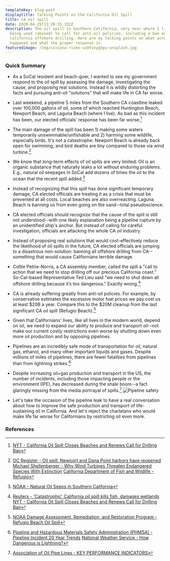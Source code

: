 ```yaml
---
templateKey: blog-post
displaytitle: Talking Points on the California Oil Spill
title: CA oil spill
date: 2020-04-25T13:20:15.332Z
description: The oil spill in Southern California, very near where I live, is
  being used (abused) to call for anti-oil policies, including a ban on
  California offshore drilling. Here are my talking points on what actually
  happened and what the proper response is.
featuredimage: /img/viviana-rishe-uc8fvoyg5pu-unsplash.jpg
---
```

### Quick Summary

- As a SoCal resident and beach-goer, I wanted to see my government respond to the oil spill by assessing the damage, investigating the cause, and proposing real solutions. Instead it is wildly distorting the facts and pursuing anti-oil "solutions" that will make life in CA far worse.

- Last weekend, a pipeline 5 miles from the Southern CA coastline leaked over 100,000 gallons of oil, some of which reached Huntington Beach, Newport Beach, and Laguna Beach (where I live). As bad as this incident has been, our elected officials' response has been far worse.[^1]

- The main damage of the spill has been 1) making some waters temporarily unswimmable/unfishable and 2) harming some wildlife, especially birds. It's not a catastrophe: Newport Beach is already back open for swimming, and bird deaths are tiny compared to those via wind turbine.[^2]

- We know that long-term effects of oil spills are very limited. Oil is an organic substance that naturally leaks a lot without enduring problems. E.g., natural oil seepages in SoCal add dozens of times the oil to the ocean that the recent spill added.[^3]

- Instead of recognizing that this spill has done significant temporary damage, CA elected officials are treating it as a crisis that must be prevented at all costs. Local beaches are also overreacting. Laguna Beach is banning us from even going on the sand--total pseudoscience.

- CA elected officials should recognize that the cause of the spill is still not understood--with one likely explanation being a pipeline rupture by an unidentified ship's anchor. But instead of calling for careful investigation, officials are attacking the whole CA oil industry.

- Instead of proposing real solutions that would cost-effectively reduce the likelihood of oil spills in the future, CA elected officials are jumping to a disastrous non-solution: banning all offshore drilling from CA--something that would cause Californians terrible damage.

- Cottie Petrie-Norris, a CA assembly member, called the spill a "call to action that we need to stop drilling off our precious California coast.” So-Cal-based Representative Ted Lieu said "we need to shut down all offshore drilling because it’s too dangerous." Exactly wrong.[^4]

- CA is already suffering greatly from anti-oil policies. For example, by conservative estimates the excessive motor fuel prices we pay cost us at least $20B a year. Compare this to the $20M cleanup from the last significant CA oil spill (Refugio Beach).[^5]

- Given that Californians' lives, like all lives in the modern world, depend on oil, we need to expand our ability to produce and transport oil--not make our current costly restrictions even worse by shutting down even more oil production and by opposing pipelines.

- Pipelines are an incredibly safe mode of transportation for oil, natural gas, ethanol, and many other important liquids and gases. Despite millions of miles of pipelines, there are fewer fatalities from pipelines than from lightning strikes.[^6]

- Despite increasing oil+gas production and transport in the US, the number of incidents, including those impacting people or the environment (IPE), has decreased during the shale boom--a fact glaringly missing from the media portrayal of spills.[^7]
![Pipeline safety](/img/80-im4.jpeg)

- Let's take the occasion of the pipeline leak to have a real conversation about how to improve the safe production and transport of life-sustaining oil in California. And let's reject the charlatans who would make life far worse for Californians by restricting oil even more.

### References

[^1]: [NYT - California Oil Spill Closes Beaches and Renews Call for Drilling Ban](https://www.nytimes.com/2021/10/04/us/california-oil-spill-beach.html)

[^2]:
    [OC Register - Oil spill: Newport and Dana Point harbors have reopened](https://www.ocregister.com/2021/10/08/oil-spill-more-beaches-reopened-newport-and-dana-point-harbors-to-follow-soon/)
    [Michael Shellenberger - Why Wind Turbines Threaten Endangered Species With Extinction](https://www.forbes.com/sites/michaelshellenberger/2019/06/26/why-wind-turbines-threaten-endangered-species-with-extinction/)
    [California Department of Fish and Wildlife - Refugio](https://wildlife.ca.gov/OSPR/NRDA/Refugio)

[^3]: [NOAA - Natural Oil Seeps in Southern California](https://incidentnews.noaa.gov/incident/8934/22546/26338)

[^4]:
    [Reuters - 'Catastrophic' California oil spill kills fish, damages wetlands](https://www.reuters.com/world/us/major-oil-spill-washes-ashore-california-killing-wildlife-2021-10-03/)
    [NYT - California Oil Spill Closes Beaches and Renews Call for Drilling Ban](https://www.nytimes.com/2021/10/04/us/california-oil-spill-beach.html)

[^5]: [NOAA Damage Assessment, Remediation, and Restoration Program - Refugio Beach Oil Spill](https://darrp.noaa.gov/oil-spills/refugio-beach-oil-spill)

[^6]: 
    [Pipeline and Hazardous Materials Safety Administration (PHMSA) - Pipeline Incident 20 Year Trends](https://www.phmsa.dot.gov/data-and-statistics/pipeline/pipeline-incident-20-year-trends)
    [National Weather Service - How Dangerous is Lightning?](https://www.weather.gov/safety/lightning-odds)

[^7]: [Association of Oil Pipe Lines - KEY PERFORMANCE INDICATORS](https://www.aopl.org/page/safety-record)